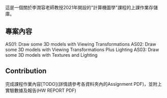 這是一個關於李潤容老師教授2021年開設的"計算機圖學"課程的上課作業存儲庫。

專案內容
---

AS01: Draw some 3D models with Viewing Transformations
AS02: Draw some 3D models with Viewing Transformations Plus Lighting
AS03: Draw some 3D models with Textures and Lighting


Contribution
---

完成課程作業內容[TODO](詳情請參考各資料夾內的Assignment PDF)，並附上實驗數據及報告(HW REPORT PDF)
